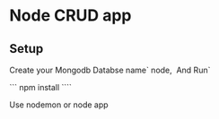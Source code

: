 # Node CRUD app

## Setup
<p>Create your Mongodb Databse name` node, &nbsp;And Run`</p>
```
npm install
````
<p>Use nodemon or node app</p>

